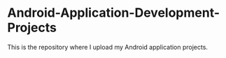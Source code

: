 # Android-Application-Development-Projects
This is the repository where I upload my Android application projects.
